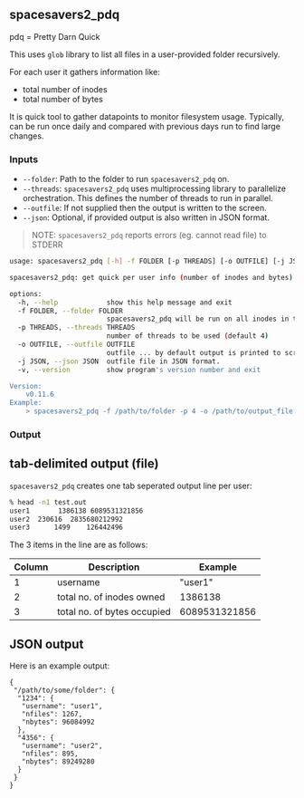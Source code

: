 ## spacesavers2_pdq

pdq = Pretty Darn Quick

This uses `glob` library to list all files in a user-provided folder recursively. 

For each user it gathers information like:
 - total number of inodes
 - total number of bytes

It is quick tool to gather datapoints to monitor filesystem usage. Typically, can be run once daily and compared with previous days run to find large changes.

### Inputs
 - `--folder`: Path to the folder to run `spacesavers2_pdq` on.
 - `--threads`: `spacesavers2_pdq` uses multiprocessing library to parallelize orchestration. This defines the number of threads to run in parallel.
 - `--outfile`: If not supplied then the output is written to the screen.
 - `--json`: Optional, if provided output is also written in JSON format.

> NOTE: `spacesavers2_pdq` reports errors (eg. cannot read file) to STDERR

```bash
usage: spacesavers2_pdq [-h] -f FOLDER [-p THREADS] [-o OUTFILE] [-j JSON] [-v]

spacesavers2_pdq: get quick per user info (number of inodes and bytes).

options:
  -h, --help            show this help message and exit
  -f FOLDER, --folder FOLDER
                        spacesavers2_pdq will be run on all inodes in this folder and its subfolders
  -p THREADS, --threads THREADS
                        number of threads to be used (default 4)
  -o OUTFILE, --outfile OUTFILE
                        outfile ... by default output is printed to screen
  -j JSON, --json JSON  outfile file in JSON format.
  -v, --version         show program's version number and exit

Version:
    v0.11.6
Example:
    > spacesavers2_pdq -f /path/to/folder -p 4 -o /path/to/output_file
```

### Output

## tab-delimited output (file)

`spacesavers2_pdq` creates one tab seperated output line per user:

```bash
% head -n1 test.out
user1       1386138 6089531321856
user2  230616  2835680212992
user3      1499    126442496
```
The 3 items in the line are as follows:


| Column | Description                 | Example       |
| ------ | --------------------------- | ------------- |
| 1      | username                    | "user1"       |
| 2      | total no. of inodes owned   | 1386138       |
| 3      | total no. of bytes occupied | 6089531321856 |

## JSON output 

Here is an example output:

```
{
 "/path/to/some/folder": {
  "1234": {
   "username": "user1",
   "nfiles": 1267,
   "nbytes": 96084992
  },
  "4356": {
   "username": "user2",
   "nfiles": 895,
   "nbytes": 89249280
  }
 }
}
```